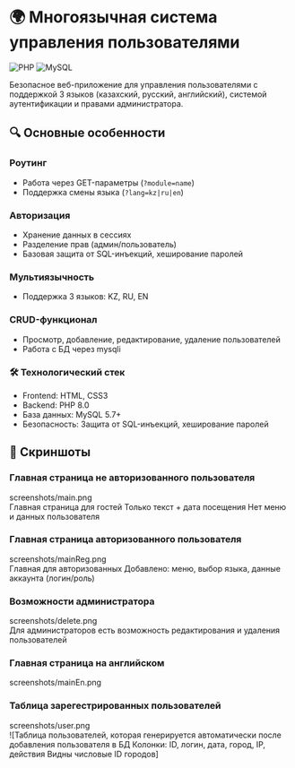 # 🌍 Многоязычная система управления пользователями

![PHP](https://img.shields.io/badge/PHP-8.0+-purple.svg)
![MySQL](https://img.shields.io/badge/MySQL-5.7+-blue.svg)

Безопасное веб-приложение для управления пользователями с поддержкой 3 языков (казахский, русский, английский), системой аутентификации и правами администратора.

## 🔍 Основные особенности

### Роутинг
- Работа через GET-параметры (`?module=name`)
- Поддержка смены языка (`?lang=kz|ru|en`)

### Авторизация
- Хранение данных в сессиях
- Разделение прав (админ/пользователь)
- Базовая защита от SQL-инъекций, хеширование паролей

### Мультиязычность
- Поддержка 3 языков: KZ, RU, EN

### CRUD-функционал
- Просмотр, добавление, редактирование, удаление пользователей
- Работа с БД через mysqli


### 🛠 Технологический стек
- Frontend: HTML, CSS3
- Backend: PHP 8.0
- База данных: MySQL 5.7+
- Безопасность: Защита от SQL-инъекций, хеширование паролей

## 📸 Скриншоты  

### Главная страница не авторизованного пользователя 
screenshots/main.png
<br/>
Главная страница для гостей
Только текст + дата посещения
Нет меню и данных пользователя

### Главная страница авторизованного пользователя 
screenshots/mainReg.png
<br/>
Главная для авторизованных
Добавлено: меню, выбор языка, данные аккаунта (логин/роль)

### Возможности администратора
screenshots/delete.png
<br/>
Для администраторов есть возможность редактирования и удаления пользователей

### Главная страница на английском 
screenshots/mainEn.png

### Таблица зарегестрированных пользователей
screenshots/user.png 
<br/>
![Таблица пользователей, которая генерируется автоматически после добавления пользователя в БД
Колонки: ID, логин, дата, город, IP, действия
Видны числовые ID городов]

